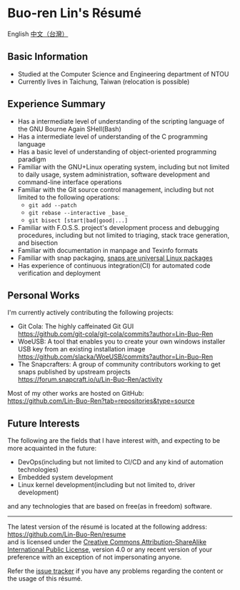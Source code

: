 # Buo-ren Lin's Résumé
English [中文（台灣）](https://lin-buo-ren.github.io/resume/README.zh_TW.html)

## Basic Information
* Studied at the Computer Science and Engineering department of NTOU
* Currently lives in Taichung, Taiwan (relocation is possible)

## Experience Summary
* Has a intermediate level of understanding of the scripting language of the GNU Bourne Again SHell(Bash)
* Has a intermediate level of understanding of the C programming language
* Has a basic level of understanding of object-oriented programming paradigm
* Familiar with the GNU+Linux operating system, including but not limited to daily usage, system administration, software development and command-line interface operations
* Familiar with the Git source control management, including but not limited to the following operations:
    * `git add --patch`
    * `git rebase --interactive _base_`
    * `git bisect [start|bad|good|...]`
* Familiar with F.O.S.S. project's development process and debugging procedures, including but not limited to triaging, stack trace generation, and bisection
* Familiar with documentation in manpage and Texinfo formats
* Familiar with snap packaging, [snaps are universal Linux packages](https://snapcraft.io)
* Has experience of continuous integration(CI) for automated code verification and deployment

## Personal Works
I'm currently actively contributing the following projects:

* Git Cola: The highly caffeinated Git GUI  
  <https://github.com/git-cola/git-cola/commits?author=Lin-Buo-Ren>
* WoeUSB: A tool that enables you to create your own windows installer USB key from an existing installation image  
  <https://github.com/slacka/WoeUSB/commits?author=Lin-Buo-Ren>
* The Snapcrafters: A group of community contributors working to get snaps published by upstream projects  
  <https://forum.snapcraft.io/u/Lin-Buo-Ren/activity>

Most of my other works are hosted on GitHub:  
<https://github.com/Lin-Buo-Ren?tab=repositories&type=source>

## Future Interests
The following are the fields that I have interest with, and expecting to be more acquainted in the future:

* DevOps(including but not limited to CI/CD and any kind of automation technologies)
* Embedded system development
* Linux kernel development(including but not limited to, driver development)

and any technologies that are based on free(as in freedom) software.

---
The latest version of the résumé is located at the following address:  
<https://github.com/Lin-Buo-Ren/resume>  
and is licensed under the [Creative Commons Attribution-ShareAlike International Public License](https://creativecommons.org/licenses/by-sa/4.0), version 4.0 or any recent version of your preference with an exception of not impersonating anyone.

Refer the [issue tracker](https://github.com/Lin-Buo-Ren/resume/issues) if you have any problems regarding the content or the usage of this résumé.
